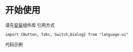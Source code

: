 # 开始使用
请先[安装](#/doc/install)组件库
引用方式
```
import {Button, Tabs, Switch,Dialog} from "language-ui"
```
代码示例
```

```